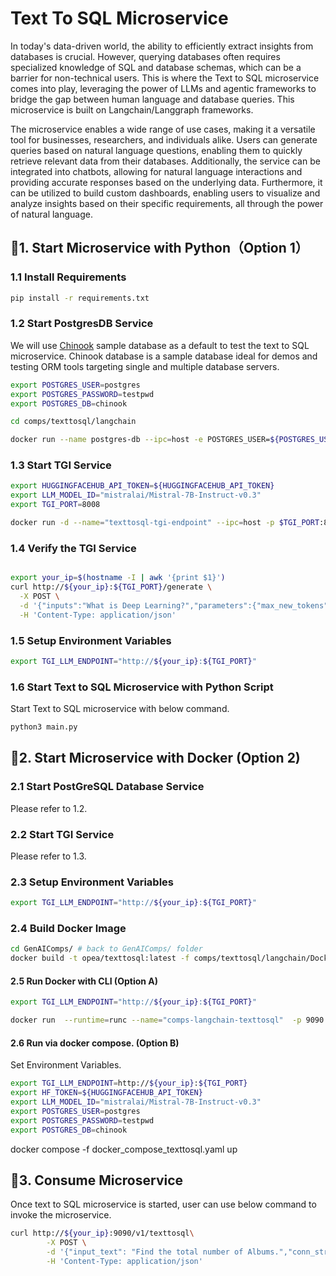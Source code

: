 # Text To SQL Microservice

In today's data-driven world, the ability to efficiently extract insights from databases is crucial. However, querying databases often requires specialized knowledge of SQL and database schemas, which can be a barrier for non-technical users. This is where the Text to SQL microservice comes into play, leveraging the power of LLMs and agentic frameworks to bridge the gap between human language and database queries. This microservice is built on Langchain/Langgraph frameworks.

The microservice enables a wide range of use cases, making it a versatile tool for businesses, researchers, and individuals alike. Users can generate queries based on natural language questions, enabling them to quickly retrieve relevant data from their databases. Additionally, the service can be integrated into chatbots, allowing for natural language interactions and providing accurate responses based on the underlying data. Furthermore, it can be utilized to build custom dashboards, enabling users to visualize and analyze insights based on their specific requirements, all through the power of natural language.

## 🚀1. Start Microservice with Python（Option 1）

### 1.1 Install Requirements

```bash
pip install -r requirements.txt
```

### 1.2 Start PostgresDB Service

We will use [Chinook](https://github.com/lerocha/chinook-database) sample database as a default to test the text to SQL microservice. Chinook database is a sample database ideal for demos and testing ORM tools targeting single and multiple database servers.

```bash
export POSTGRES_USER=postgres
export POSTGRES_PASSWORD=testpwd
export POSTGRES_DB=chinook

cd comps/texttosql/langchain

docker run --name postgres-db --ipc=host -e POSTGRES_USER=${POSTGRES_USER} -e POSTGRES_HOST_AUTH_METHOD=trust -e POSTGRES_DB=${POSTGRES_DB} -e POSTGRES_PASSWORD=${POSTGRES_PASSWORD} -p 5442:5432 -d -v ./chinook.sql:/docker-entrypoint-initdb.d/chinook.sql postgres:latest
```

### 1.3 Start TGI Service

```bash
export HUGGINGFACEHUB_API_TOKEN=${HUGGINGFACEHUB_API_TOKEN}
export LLM_MODEL_ID="mistralai/Mistral-7B-Instruct-v0.3"
export TGI_PORT=8008

docker run -d --name="texttosql-tgi-endpoint" --ipc=host -p $TGI_PORT:80 -v ./data:/data --shm-size 1g -e HF_TOKEN=${HUGGINGFACEHUB_API_TOKEN} -e model=${LLM_MODEL_ID} ghcr.io/huggingface/text-generation-inference:2.1.0 --model-id $LLM_MODEL_ID
```

### 1.4 Verify the TGI Service

```bash

export your_ip=$(hostname -I | awk '{print $1}')
curl http://${your_ip}:${TGI_PORT}/generate \
  -X POST \
  -d '{"inputs":"What is Deep Learning?","parameters":{"max_new_tokens":17, "do_sample": true}}' \
  -H 'Content-Type: application/json'
```

### 1.5 Setup Environment Variables

```bash
export TGI_LLM_ENDPOINT="http://${your_ip}:${TGI_PORT}"
```

### 1.6 Start Text to SQL Microservice with Python Script

Start Text to SQL microservice with below command.

```bash
python3 main.py
```

## 🚀2. Start Microservice with Docker (Option 2)

### 2.1 Start PostGreSQL Database Service

Please refer to 1.2.

### 2.2 Start TGI Service

Please refer to 1.3.

### 2.3 Setup Environment Variables

```bash
export TGI_LLM_ENDPOINT="http://${your_ip}:${TGI_PORT}"
```

### 2.4 Build Docker Image

```bash
cd GenAIComps/ # back to GenAIComps/ folder
docker build -t opea/texttosql:latest -f comps/texttosql/langchain/Dockerfile .
```

#### 2.5 Run Docker with CLI (Option A)

```bash
export TGI_LLM_ENDPOINT="http://${your_ip}:${TGI_PORT}"

docker run  --runtime=runc --name="comps-langchain-texttosql"  -p 9090:8080 --ipc=host -e llm_endpoint_url=${TGI_LLM_ENDPOINT} opea/texttosql:latest

```

#### 2.6 Run via docker compose. (Option B)

Set Environment Variables.

```bash
export TGI_LLM_ENDPOINT=http://${your_ip}:${TGI_PORT}
export HF_TOKEN=${HUGGINGFACEHUB_API_TOKEN}
export LLM_MODEL_ID="mistralai/Mistral-7B-Instruct-v0.3"
export POSTGRES_USER=postgres
export POSTGRES_PASSWORD=testpwd
export POSTGRES_DB=chinook
```

docker compose -f docker_compose_texttosql.yaml up

## 🚀3. Consume Microservice

Once text to SQL microservice is started, user can use below command to invoke the microservice.

```bash
curl http://${your_ip}:9090/v1/texttosql\
        -X POST \
        -d '{"input_text": "Find the total number of Albums.","conn_str": {"user": "'${POSTGRES_USER}'","password": "'${POSTGRES_PASSWORD}'","host": "'${your_ip}'", "port": "5442", "database": "'${POSTGRES_DB}'"}}' \
        -H 'Content-Type: application/json'
```

